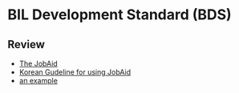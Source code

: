 # BIL Development Standard (BDS)


## Review
* [The JobAid](https://elsmar.com/elsmarqualityforum/attachments/jobaid-r1-1-pdf.14401)
* [Korean Gudeline for using JobAid](https://imnow.tistory.com/entry/14-DO178-소프트웨어-리뷰Software-Review-–-Job-Aid-1)
* [an example](https://elsmar.com/elsmarqualityforum/attachments/jobaid-r1-1-pdf.14401/)
